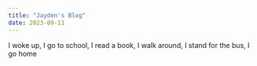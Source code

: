 ```yaml
---
title: "Jayden's Blog"
date: 2023-09-11
---
```

I woke up, I go to school, I read a book, I walk around, I stand for the bus, I go home
